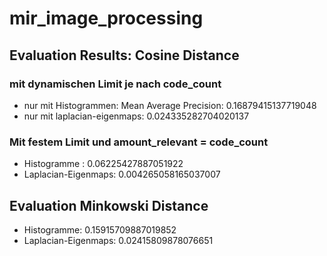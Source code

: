 # mir_image_processing

## Evaluation Results: Cosine Distance

### mit dynamischen Limit je nach code_count
- nur mit Histogrammen: Mean Average Precision: 0.16879415137719048
- nur mit laplacian-eigenmaps: 0.024335282704020137

### Mit festem Limit und amount_relevant = code_count
- Histogramme : 0.06225427887051922
- Laplacian-Eigenmaps: 0.004265058165037007


## Evaluation Minkowski Distance
- Histogramme: 0.15915709887019852
- Laplacian-Eigenmaps: 0.02415809878076651
